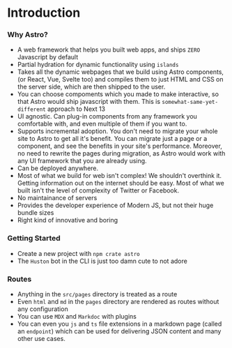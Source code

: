 # Introduction

### Why Astro?

- A web framework that helps you built web apps, and ships `ZERO` Javascript by default
- Partial hydration for dynamic functionality using `islands`
- Takes all the dynamic webpages that we build using Astro components, (or React, Vue, Svelte too) and compiles them to just HTML and CSS on the server side, which are then shipped to the user.
- You can choose compoments which you made to make interactive, so that Astro would ship javascript with them. This is `somewhat-same-yet-different` approach to Next 13
- UI agnostic. Can plug-in components from any framework you comfortable with, and even multiple of them if you want to.
- Supports incremental adoption. You don't need to migrate your whole site to Astro to get all it's benefit. You can migrate just a page or a component, and see the benefits in your site's performance. Moreover, no need to rewrite the pages during migration, as Astro would work with any UI framework that you are already using.
- Can be deployed anywhere.
- Most of what we build for web isn't complex! We shouldn't overthink it. Getting information out on the internet should be easy. Most of what we built isn't the level of complexity of Twitter or Facebook.
- No maintainance of servers
- Provides the developer experience of Modern JS, but not their huge bundle sizes
- Right kind of innovative and boring

### Getting Started

- Create a new project with `npm crate astro`
- The `Huston` bot in the CLI is just too damn cute to not adore

### Routes

- Anything in the `src/pages` directory is treated as a route
- Even `html` and `md` in the `pages` directory are rendered as routes without any configuration
- You can use `MDX` and `Markdoc` with plugins
- You can even you `js` and `ts` file extensions in a markdown page (called an `endpoint`) which can be used for delivering JSON content and many other use cases.
